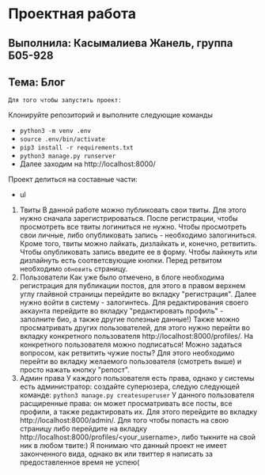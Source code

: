 Проектная работа
==
Выполнила: Касымалиева Жанель, группа Б05-928
--
Тема: Блог
--

`Для того чтобы запустить проект:`

Клонируйте репозиторий и выполните следующие команды
* `python3 -m venv .env`
* `source .env/bin/activate`
* `pip3 install -r requirements.txt`
* `python3 manage.py runserver`
* Далее заходим на http://localhost:8000/

Проект делиться на составные части:
* ul
1. Твиты
В данной работе можно публиковать свои твиты.
Для этого нужно сначала зарегистрироваться. После регистрации, чтобы просмотреть все твиты логиниться не нужно. Чтобы просмотреть свои личные, либо опубликовать запись - необходимо залогиниться. Кроме того, твиты можно лайкать, дизлайкать и, конечно, ретвитить. Чтобы опубликовать запись введите ее в форму. Чтобы лайкнуть или дизлайнуть есть соответсвующие кнопки. Перед ретвитом необходимо `обновить` страницу.
2. Пользователи
Как уже было отмечено, в блоге необходима регистрация для публикации постов, для этого в правом верхнем углу глайвной страницы перейдите во вкладку "регистрация". Далее нужно войти в систему - залогинтесь. Для редактирования своего аккаунта перейдите во вкладку "редактировать профиль" - заполните био, а также другие полезные данные!)
Также можно просматривать других пользователей, для этого нужно перейти во вкладку конкретного пользователя http://localhost:8000/profiles/<username>. На конкретного пользователя можно подписаться!
  Можно задаться вопросом, как ретвитить чужие посты? Для этого необходимо перейти во вкладку желаемого пользователя (смотреть выше) и просто нажать кнопку "репост".
 3. Админ права
 У каждого пользователя есть права, однако у системы есть администратор: создайте суперюзера, следую следующей команде:
 `python3 manage.py createsuperuser`
  У данного пользователя расщиренные права: он может просматривать все посты, все профили, а также редактировать их. Для этого перейдите во вкладку http://localhost:8000/admin/.
Для того чтобы попасть на свою страницу либо перейдите на вкладку http://localhost:8000/profiles/<your_username>, либо тыкните на свой ник в любом твите:)
Я понимаю что данный проект не имеет законченного вида, однако вк или твиттер я написать за предоставленное время не успею(
